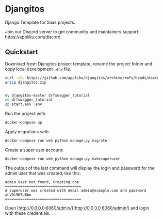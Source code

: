# Djangitos

Django Template for Saas projects.

Join our Discord server to get community and maintainers support: https://appliku.com/discord


## Quickstart
Download fresh Djangitos project template, rename the project folder and copy local development `.env` file.

```bash
curl -sSL https://github.com/appliku/djangitos/archive/refs/heads/master.zip > djangitos.zip
unzip djangitos.zip


mv djangitos-master drfswagger_tutorial
cd drfswagger_tutorial
cp start.env .env
```

Run the project with:
```bash
docker-compose up
```

Apply migrations with:
```bash
docker-compose run web python manage.py migrate
```

Create a super user account:
```bash
docker-compose run web python manage.py makesuperuser
```

The output of the last command will display the login and password for the admin user that was created, like this:

```
admin user not found, creating one
===================================
A superuser was created with email admin@example.com and password xLV9i9D7p8bm
===================================
```

Open [http://0.0.0.0:8060/admin/](http://0.0.0.0:8060/admin/) and login with these credentials.
